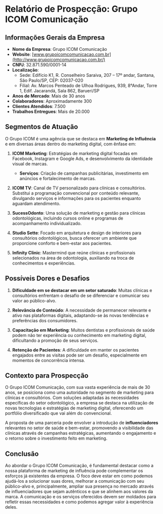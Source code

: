 # Relatório de Prospecção: Grupo ICOM Comunicação

## Informações Gerais da Empresa
- **Nome da Empresa**: Grupo ICOM Comunicação
- **Website**: [www.grupoicomcomunicacao.com.br](http://www.grupoicomcomunicacao.com.br/)
- **CNPJ**: 32.871.590/0001-14
- **Localização**: 
  - Sede: Edifício K1, R. Conselheiro Saraiva, 207 – 17º andar, Santana, São Paulo/SP, CEP: 02037-020
  - Filial: Av. Marcos Penteado de Ulhoa Rodrigues, 939, 8°Andar, Torre 1, Edif. Jacarandá, Sala 862, Barueri/SP
- **Anos de Mercado**: Mais de 30 anos
- **Colaboradores**: Aproximadamente 300
- **Clientes Atendidos**: 7.500
- **Trabalhos Entregues**: Mais de 20.000

## Segmentos de Atuação
O Grupo ICOM é uma agência que se destaca em **Marketing de Influência** e em diversas áreas dentro do marketing digital, com ênfase em:
1. **ICOM Marketing**: Estratégias de marketing digital focadas em Facebook, Instagram e Google Ads, e desenvolvimento da identidade visual de marcas.
   - **Serviços**: Criação de campanhas publicitárias, investimento em anúncios e fortalecimento de marcas.

2. **ICOM TV**: Canal de TV personalizado para clínicas e consultórios. Substitui a programação convencional por conteúdo relevante, divulgando serviços e informações para os pacientes enquanto aguardam atendimento.

3. **SucessOdonto**: Uma solução de marketing e gestão para clínicas odontológicas, incluindo cursos online e programas de acompanhamento individualizado.

4. **Studio Sette**: Focado em arquitetura e design de interiores para consultórios odontológicos, busca oferecer um ambiente que proporcione conforto e bem-estar aos pacientes.

5. **Infinity Clinic**: Mastermind que reúne clínicas e profissionais selecionados na área de odontologia, auxiliando na troca de conhecimentos e experiências.

## Possíveis Dores e Desafios
1. **Dificuldade em se destacar em um setor saturado**: Muitas clínicas e consultórios enfrentam o desafio de se diferenciar e comunicar seu valor ao público-alvo.
  
2. **Relevância de Conteúdo**: A necessidade de permanecer relevante e ativo nas plataformas digitais, adaptando-se às novas tendências e preferências dos consumidores.
  
3. **Capacitação em Marketing**: Muitos dentistas e profissionais de saúde podem não ter experiência ou conhecimento em marketing digital, dificultando a promoção de seus serviços.

4. **Retenção de Pacientes**: A dificuldade em manter os pacientes engajados entre as visitas pode ser um desafio, especialmente em momentos de concorrência intensa.

## Contexto para Prospecção
O Grupo ICOM Comunicação, com sua vasta experiência de mais de 30 anos, se posiciona como uma autoridade no segmento de marketing para clínicas e consultórios. Com soluções adaptadas às necessidades específicas do setor odontológico, a empresa se destaca na utilização de novas tecnologias e estratégias de marketing digital, oferecendo um portfólio diversificado que vai além do convencional.

A proposta de uma parceria pode envolver a introdução de **influenciadores** relevantes no setor de saúde e bem-estar, promovendo a visibilidade das clínicas através de campanhas estratégicas, aumentando o engajamento e o retorno sobre o investimento feito em marketing.

## Conclusão
Ao abordar o Grupo ICOM Comunicação, é fundamental destacar como a nossa plataforma de marketing de influência pode complementar os esforços já existentes da empresa. O foco deve estar em como podemos ajudá-los a solucionar suas dores, melhorar a comunicação com seu público-alvo e, principalmente, ampliar sua presença no mercado através de influenciadores que sejam autênticos e que se alinhem aos valores da marca. A comunicação e os serviços oferecidos devem ser moldados para refletir essas necessidades e como podemos agregar valor à experiência deles.